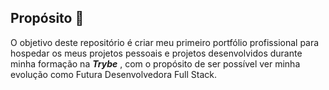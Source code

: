 ## Propósito 🎯
O objetivo deste repositório é criar meu primeiro portfólio profissional para hospedar os meus projetos pessoais e projetos desenvolvidos durante minha formação na ***Trybe*** , com o propósito de ser possível ver minha evolução como Futura Desenvolvedora Full Stack.
